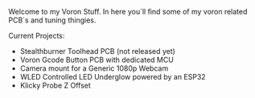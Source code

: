 Welcome to my Voron Stuff.
In here you´ll find some of my voron related PCB´s and tuning thingies.

Current Projects:
* Stealthburner Toolhead PCB (not released yet)
* Voron Gcode Button PCB with dedicated MCU
* Camera mount for a Generic 1080p Webcam
* WLED Controlled LED Underglow powered by an ESP32
* Klicky Probe Z Offset

